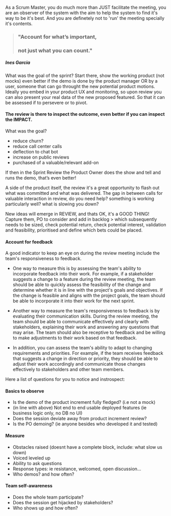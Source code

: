 
As a Scrum Master, you do much more than JUST facilitate the meeting, you are an observer of the system with the aim to help the system to find it's way to be it's best. 
And you are definetely not to 'run' the meeting specially it's contents.

> ### "Account for what’s important,
> ### not just what you can count."
##### Ines Garcia


What was the goal of the sprint? Start there, show the working product (not mocks) even better if the demo is done by the product manager OR by a user, someone that can go throught the new potential product motions.
Ideally you embed in your product UX and monitoring, so upon review you can also present your real data of the new proposed featured. So that it can be assessed if to persevere or to pivot.

#### The review is there to inspect the outcome, even better if you can inspect the IMPACT.
What was the goal?
* reduce churn?
* reduce call center calls
* deflection to chat bot
* increase on public reviews
* purchased of a valuable/relevant add-on 

If then in the Sprint Review the Product Owner does the show and tell and runs the demo, that’s even better! 

A side of the product itself, the review it's a great opportunity to flash out what was committed and what was delivered.
The gap in between calls for valuable interaction in review, do you need help? something is working particularly well? what is slowing you down?

New ideas will emerge in REVIEW, and thats OK, it's a GOOD THING!
Capture them, PO to consider and add in backlog > which subsequently needs to be sized, check potential return, check potential interest, validation and feasibility, prioritised and define which bets could be placed.

#### Account for feedback
A good indicator to keep an eye on during the review meeting include the team's responsiveness to feedback. <br/>
* One way to measure this is by assessing the team's ability to incorporate feedback into their work. For example, if a stakeholder suggests a change to a feature during the review meeting, the team should be able to quickly assess the feasibility of the change and determine whether it is in line with the project's goals and objectives. If the change is feasible and aligns with the project goals, the team should be able to incorporate it into their work for the next sprint.

* Another way to measure the team's responsiveness to feedback is by evaluating their communication skills. During the review meeting, the team should be able to communicate effectively and clearly with stakeholders, explaining their work and answering any questions that may arise. The team should also be receptive to feedback and be willing to make adjustments to their work based on that feedback.

* In addition, you can assess the team's ability to adapt to changing requirements and priorities. For example, if the team receives feedback that suggests a change in direction or priority, they should be able to adjust their work accordingly and communicate those changes effectively to stakeholders and other team members.

Here a list of questions for you to notice and instrospect:
#### Basics to observe
* Is the demo of the product increment fully fledged? (i.e not a mock)
* (in line with above) Not end to end usable deployed features (ie business logic only, no DB no UI)
* Does the session deviate away from product increment review?
* Is the PO demoing? (ie anyone besides who developed it and tested)

#### Measure
* Obstacles raised (doesnt have a complete block, include: what slow us down)
* Voiced leveled up
* Ability to ask questions
* Response types: ie resistance, welcomed, open discussion...
* Who demos? and how often?

#### Team self-awareness
* Does the whole team participate?
* Does the session get hijacked by stakeholders?
* Who shows up and how often?
